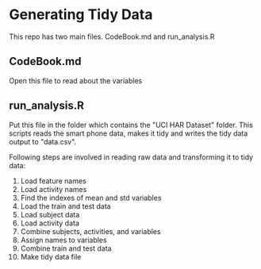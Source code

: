 Generating Tidy Data
====================

This repo has two main files. CodeBook.md and run_analysis.R

## CodeBook.md
Open this file to read about the variables

## run_analysis.R
Put this file in the folder which contains the "UCI HAR Dataset" folder. This scripts reads the smart phone data, makes it tidy and writes the tidy data output to "data.csv". 

Following steps are involved in reading raw data and transforming it to tidy data:

1. Load feature names
2. Load activity names
3. Find the indexes of mean and std variables
4. Load the train and test data
5. Load subject data
6. Load activity data
7. Combine subjects, activities, and variables
8. Assign names to variables
9. Combine train and test data
10. Make tidy data file
